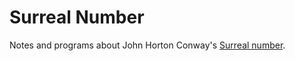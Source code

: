 Surreal Number
==============

Notes and programs about John Horton Conway's [Surreal number](http://en.wikipedia.org/wiki/Surreal_number).

